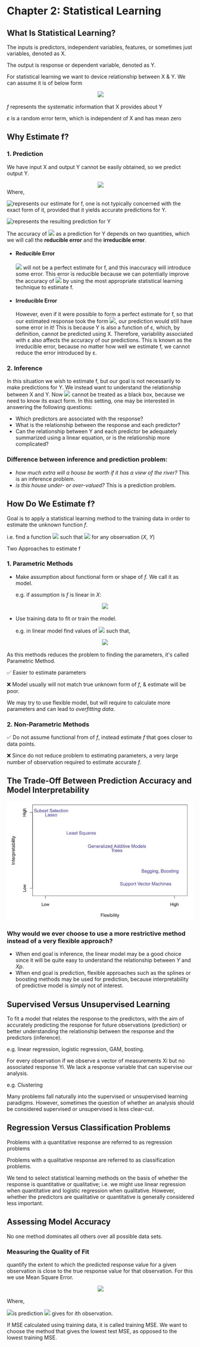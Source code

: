 # Chapter 2: Statistical Learning
## What Is Statistical Learning?
The inputs is predictors, independent variables, features, or sometimes just variables, denoted as X.

The output is response or dependent variable, denoted as Y.

For statistical learning we want to device relationship between X & Y.
We can assume it is of below form

<div align="center">
  <img src="https://latex.codecogs.com/svg.latex?Y%20%3D%20f%28X%29%20&plus;%20%5Cvarepsilon">
</div>

*f* represents the systematic information that X provides about Y
    
*ε* is a random error term, which is independent of X and has mean zero

## Why Estimate f?
### 1. Prediction

We have input X and output Y cannot be easily obtained, so we predict output Y.

<div align="center">
  <img src="https://latex.codecogs.com/svg.latex?%5Chat%7BY%7D%20%3D%20%5Chat%7Bf%7D%28X%29%2C">
</div>
Where,

<img align="left" src="https://latex.codecogs.com/svg.latex?%5Chat%7Bf%7D"> represents our estimate for f,
one is not typically concerned with the exact form of it, provided that it yields accurate predictions for Y.

<img align="left" src="https://latex.codecogs.com/svg.latex?%5Chat%7BY%7D"> represents the resulting prediction for Y

The accuracy of <img src="https://latex.codecogs.com/svg.latex?%5Chat%7BY%7D"> as a prediction for Y depends on two quantities,
which we will call the **reducible error** and the **irreducible error**.

* #### Reducible Error 

  <img src="https://latex.codecogs.com/svg.latex?%5Chat%7Bf%7D"> will not be a perfect estimate for f, and this inaccuracy will introduce some error.
This error is reducible because we can potentially improve the accuracy of <img src="https://latex.codecogs.com/svg.latex?%5Chat%7Bf%7D"> by using the most appropriate statistical learning technique to estimate f.

* #### Irreducible Error 

  However, even if it were possible to form a perfect estimate for
f, so that our estimated response took the form <img src="https://latex.codecogs.com/svg.latex?%5Chat%7BY%7D%20%3D%20f%28X%29">, our prediction
would still have some error in it! This is because Y is also a function of
ε, which, by definition, cannot be predicted using X. Therefore, variability
associated with ε also affects the accuracy of our predictions. This is known
as the irreducible error, because no matter how well we estimate f, we
cannot reduce the error introduced by ε.

### 2. Inference

In this situation we wish to estimate f, but our goal is not necessarily to make predictions for Y. We instead want to understand
the relationship between X and Y. Now <img src="https://latex.codecogs.com/svg.latex?%5Chat%7Bf%7D"> 
cannot be treated as a black box, because we need to know its exact form.
In this setting, one may be interested in answering the following questions:
  * Which predictors are associated with the response?
  * What is the relationship between the response and each predictor?
  * Can the relationship between Y and each predictor be adequately summarized using a linear equation, or is the relationship more complicated? 

### Difference between inference and prediction problem:
* *how much extra will a house be worth if it has a view of the river?* This is an inference problem.
* *is this house under- or over-valued?* This is a prediction problem.

## How Do We Estimate f?
Goal is to apply a statistical learning method to the training data in order to estimate the unknown function *f*.

i.e. find a function <img src="https://latex.codecogs.com/svg.latex?%5Chat%7Bf%7D"> such that <img src="https://latex.codecogs.com/svg.latex?Y%20%5Capprox%20%5Chat%7Bf%7D%28X%29"> for any observation (*X*, *Y*)

Two Approaches to estimate f
### 1. Parametric Methods
  * Make assumption about functional form or shape of *f*. We call it as model.
    
    e.g. if assumption is *f* is linear in *X*:
    <div align="center">
      <img src="https://latex.codecogs.com/svg.latex?f%28X%29%20%3D%20%5Cbeta%20_%7B0%7D%20&plus;%20%5Cbeta%20_%7B1%7DX%20_%7B1%7D&plus;%20%5Cbeta%20_%7B1%7DX%20_%7B1%7D&plus;%20%5Ccdots%20&plus;%20%5Cbeta%20_%7Bp%7DX%20_%7Bp%7D">
    </div>
  * Use training data to fit or train the model.
    
    e.g. in linear model find values of <img src="https://latex.codecogs.com/svg.latex?%5Cinline%20%5Cbeta%20_%7B0%7D%2C%5Cbeta%20_%7B1%7D%2C%20%5Cbeta%20_%7B1%7D%2C%5Ccdots%2C%5Cbeta%20_%7Bp%7D"> such that,
    <div align="center">
      <img src="https://latex.codecogs.com/svg.latex?Y%20%5Capprox%20%5Cbeta%20_%7B0%7D%20&plus;%20%5Cbeta%20_%7B1%7DX%20_%7B1%7D&plus;%20%5Cbeta%20_%7B1%7DX%20_%7B1%7D&plus;%20%5Ccdots%20&plus;%20%5Cbeta%20_%7Bp%7DX%20_%7Bp%7D">
    </div>
    
  As this methods reduces the problem to finding the parameters, it's called Parametric Method.
    
  :white_check_mark: Easier to estimate parameters

  :x: Model usually will not match true unknown form of *f*, & estimate will be poor.

  We may try to use flexible model, but will require to calculate more parameters and can lead to *overfitting data*.

### 2. Non-Parametric Methods
  :white_check_mark: Do not assume functional from of *f*, instead estimate *f* that goes closer to data points.
  
  :x: Since do not reduce problem to estimating parameters, a very large number of observation required to estimate accurate *f*.

## The Trade-Off Between Prediction Accuracy and Model Interpretability 
<img src="InterpretabilityVsFlexibility.JPG" width="500">

### Why would we ever choose to use a more restrictive method instead of a very flexible approach?
* When end goal is inference, the linear model may be a good choice since it will be quite easy to understand
the relationship between *Y* and *Xp*.
* When end goal is prediction, flexible approaches such as the splines or boosting methods may be used for prediction, because interpretability of predictive model is simply not of interest.

## Supervised Versus Unsupervised Learning
  To fit a model that relates the response to the predictors, with the aim of accurately predicting the response for future observations (prediction) or better understanding the relationship between the response and the predictors (inference).
  
  e.g. linear regression, logistic regression, GAM, bosting.

  For every observation if we observe a vector of measurements Xi but no associated response Yi. We lack a response variable that can supervise our analysis. 
  
  e.g. Clustering

Many problems fall naturally into the supervised or unsupervised learning paradigms. However, sometimes the question of whether an analysis should be considered supervised or unsupervised is less clear-cut.

## Regression Versus Classification Problems
Problems with a quantitative response are referred to as regression problems

Problems with a qualitative response are referred to as classification problems.

We tend to select statistical learning methods on the basis of whether the response is quantitative or qualitative; i.e. we might use linear regression when quantitative and logistic regression when qualitative. However, whether the predictors are qualitative or quantitative is generally considered less important.

## Assessing Model Accuracy
No one method dominates all others over all possible data sets.

### Measuring the Quality of Fit
quantify the extent to which the predicted response value for a given observation is close to the true response value for that observation. For this we use Mean Square Error.
    <div align="center">
      <img src="https://latex.codecogs.com/svg.latex?MSE%20%3D%20%5Cfrac%7B1%7D%7Bn%7D%5Csum_%7Bi%3D1%7D%5E%7Bn%7D%28y_%7Bi%7D-%5Chat%7Bf%7D%28x_%7Bi%7D%29%29%5E%7B2%7D">
    </div>

Where,

<img align="left" src="https://latex.codecogs.com/svg.latex?%5Chat%7Bf%7D%28x_%7Bi%7D%29"> is prediction <img src="https://latex.codecogs.com/svg.latex?%5Chat%7Bf%7D"> gives for *i*th observation.

If MSE calculated using training data, it is called training MSE.
We want to choose the method that gives the lowest test MSE, as opposed to the lowest training MSE. 
